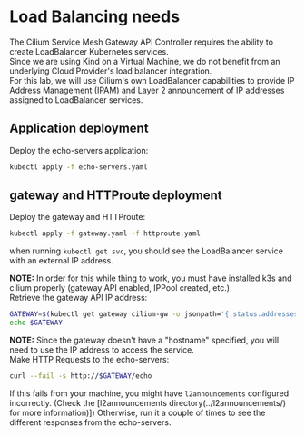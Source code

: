 # Load Balancing needs
The Cilium Service Mesh Gateway API Controller requires the ability to create LoadBalancer Kubernetes services.  
Since we are using Kind on a Virtual Machine, we do not benefit from an underlying Cloud Provider's load balancer integration.    
For this lab, we will use Cilium's own LoadBalancer capabilities to provide IP Address Management (IPAM) and Layer 2 announcement of IP addresses assigned to LoadBalancer services.  

## Application deployment
Deploy the echo-servers application:
```bash
kubectl apply -f echo-servers.yaml
```

## gateway and HTTProute deployment
Deploy the gateway and HTTProute:
```bash
kubectl apply -f gateway.yaml -f httproute.yaml
```
when running `kubectl get svc`, you should see the LoadBalancer service with an external IP address.  

**NOTE:** In order for this while thing to work, you must have installed k3s and cilium properly (gateway API enabled, IPPool created, etc.)  
Retrieve the gateway API IP address:
```bash
GATEWAY=$(kubectl get gateway cilium-gw -o jsonpath='{.status.addresses[0].value}')
echo $GATEWAY
```
**NOTE:** Since the gateway doesn't have a "hostname" specified, you will need to use the IP address to access the service.  
Make HTTP Requests to the echo-servers:
```bash
curl --fail -s http://$GATEWAY/echo
```
If this fails from your machine, you might have `l2announcements` configured incorrectly. (Check the [l2announcements directory(../l2announcements/) for more information)])
Otherwise, run it a couple of times to see the different responses from the echo-servers.  